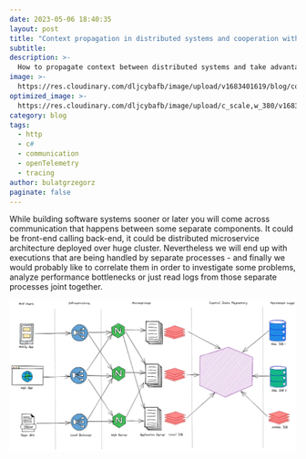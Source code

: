 ```yaml
---
date: 2023-05-06 18:40:35
layout: post
title: "Context propagation in distributed systems and cooperation with OpenTelemetry"
subtitle:
description: >-
  How to propagate context between distributed systems and take advantage of it using OpenTelemetry 
image: >-
  https://res.cloudinary.com/dljcybafb/image/upload/v1683401619/blog/context_propagation_vhvxcj.jpg
optimized_image: >-
  https://res.cloudinary.com/dljcybafb/image/upload/c_scale,w_380/v1683401619/blog/context_propagation_vhvxcj.jpg
category: blog
tags:
  - http
  - c#
  - communication
  - openTelemetry
  - tracing
author: bulatgrzegorz
paginate: false
---
```


While building software systems sooner or later you will come across communication that happens between some separate components.
It could be front-end calling back-end, it could be distributed microservice architecture deployed over huge cluster.
Nevertheless we will end up with executions that are being handled by separate processes - and finally we would probably like to correlate them in order to investigate some problems, analyze performance bottlenecks or just read logs from those separate processes joint together.

![system](/assets/img/posts/contextpropagation/system_graph.png)